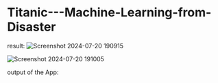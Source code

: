 # Titanic---Machine-Learning-from-Disaster

result:
![Screenshot 2024-07-20 190915](https://github.com/user-attachments/assets/f8afb23b-dbbf-4660-afe5-750b610852c4)


![Screenshot 2024-07-20 191005](https://github.com/user-attachments/assets/1a40c717-fb63-4440-b994-b60d39b42b68)


output of the App:
